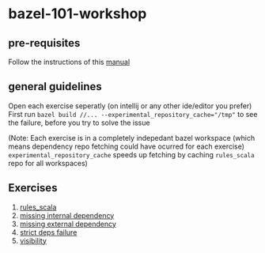 # bazel-101-workshop

## pre-requisites

Follow the instructions of this [manual](https://docs.google.com/document/d/1nd2OodffEIr676o_oKRF7kWJ5s83lR_FvAp_f698MUw/edit)

## general guidelines

Open each exercise seperatly (on intellij or any other ide/editor you prefer)
First run `bazel build //... --experimental_repository_cache="/tmp"` to see the failure, before you try to solve the issue

(Note: Each exercise is in a completely indepedant bazel workspace (which means dependency repo fetching could have ocurred for each exercise)
`experimental_repository_cache` speeds up fetching by caching `rules_scala` repo for all workspaces)


## Exercises
1. [rules_scala](https://github.com/natansil/bazel-101-workshop/tree/master/01-rules-scala)
2. [missing internal dependency](https://github.com/natansil/bazel-101-workshop/tree/master/02-missing-internal-dependency)
3. [missing external dependency](https://github.com/natansil/bazel-101-workshop/tree/master/03-missing-external-dependency)
4. [strict deps failure](https://github.com/natansil/bazel-101-workshop/tree/master/04-strict-deps)
5. [visibility](https://github.com/natansil/bazel-101-workshop/tree/master/05-package-visibility)

